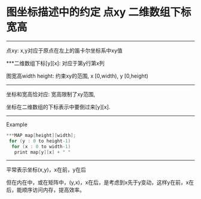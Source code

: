 # 图坐标描述中的约定 点xy 二维数组下标 宽高

---

点xy: x,y对应于原点在左上的笛卡尔坐标系中xy值

***二维数组下标[y][x]: 对应于第y行第x列

图宽高width height: 约束xy的范围, x [0,width), y [0,height)

---

坐标和宽高恰对应: 宽高限制了xy范围,

坐标在二维数组的下标表示中要倒过来[y][x].

---

Example

```c++
***MAP map[height][width];
 for (y : 0 to height-1)
  for (x : 0 to width-1)
   print map[y][x] + " "
```


---


平常表示坐标(x,y)，x在前，y在后

但在内在中，或在矩阵中，(y,x)，x在后，是考虑到x先于y变动，这样y在前，x在后，能顺序访问内存，提高效率。

